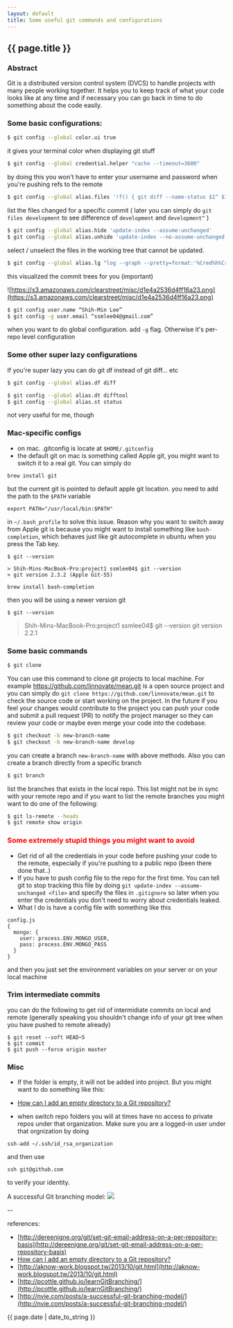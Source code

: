 ```yaml
---
layout: default
title: Some useful git commands and configurations
---
```

## {{ page.title }}

### Abstract

Git is a distributed version control system (DVCS) to handle projects with many people working together. It helps you to keep track of what your code looks like at any time and if necessary you can go back in time to do something about the code easily.

### Some basic configurations:

```bash
$ git config --global color.ui true
```

it gives your terminal color when displaying git stuff

```bash
$ git config --global credential.helper "cache --timeout=3600"
```

by doing this you won't have to enter your username and password when you're pushing refs to the remote 

```bash
$ git config --global alias.files '!f() { git diff --name-status $1^ $1; }; f'
```

list the files changed for a specific commit ( later you can simply do `git files development` to see difference of `development` and `development^` )

```bash
$ git config --global alias.hide 'update-index --assume-unchanged'
$ git config --global alias.unhide 'update-index --no-assume-unchanged'
```

select / unselect the files in the working tree that cannot be updated.

```bash
$ git config --global alias.lg "log --graph --pretty=format:'%Cred%h%Creset -%C(yellow)%d%Creset %s %Cgreen(%cr)%Creset' --abbrev-commit --date=relative --all"
```

this visualized the commit trees for you (important)

![https://s3.amazonaws.com/clearstreet/misc/d1e4a2536d4ff16a23.png](https://s3.amazonaws.com/clearstreet/misc/d1e4a2536d4ff16a23.png)

```bash
$ git config user.name “Shih-Min Lee”
$ git config -g user.email “ssmlee04@gmail.com”
```

when you want to do global configuration. add `-g` flag. Otherwise it's per-repo level configuration

### Some other super lazy configurations

If you're super lazy you can do git df instead of git diff... etc

```bash
$ git config --global alias.df diff
```

```bash
$ git config --global alias.dt difftool
$ git config --global alias.st status
```

not very useful for me, though

### Mac-specific configs

* on mac. .gitconfig is locate at `$HOME/.gitconfig`
* the default git on mac is something called Apple git, you might want to switch it to a real git. You can simply do 

```
brew install git
```

but the current git is pointed to default apple git location. you need to add the path to the `$PATH` variable

```
export PATH="/usr/local/bin:$PATH"
```

in `~/.bash_profile` to solve this issue. Reason why you want to switch away from Apple git is because you might want to install something like `bash-completion`, which behaves just like git autocomplete in ubuntu when you press the Tab key. 

`$ git --version`

```
> Shih-Mins-MacBook-Pro:project1 ssmlee04$ git --version
> git version 2.3.2 (Apple Git-55)
```

```
brew install bash-completion
```

then you will be using a newer version git

`$ git --version`
> Shih-Mins-MacBook-Pro:project1 ssmlee04$ git --version
> git version 2.2.1

### Some basic commands

```bash
$ git clone
```

You can use this command to clone git projects to local machine.  For example https://github.com/linnovate/mean.git is a open source project and you can simply do `git clone https://github.com/linnovate/mean.git` to check the source code or start working on the project.
In the future if you feel your changes would contribute to the project you can push your code and submit a pull request (PR) to notify the project manager so they can review your code or maybe even merge your code into the codebase.

```bash
$ git checkout -b new-branch-name
$ git checkout -b new-branch-name develop
```

you can create a branch `new-branch-name` with above methods. Also you can create a branch directly from a specific branch

```bash
$ git branch
```

list the branches that exists in the local repo.  This list might not be in sync with your remote repo and if you want to list the remote branches you might want to do one of the following: 

```bash
$ git ls-remote --heads
$ git remote show origin
```

### <font color='red'>Some extremely stupid things you might want to avoid</font>

* Get rid of all the credentials in your code before pushing your code to the remote, especially if you're pushing to a public repo (been there done that..)
* If you have to push config file to the repo for the first time. You can tell git to stop tracking this file by doing `git update-index --assume-unchanged <file>` and specify the files in `.gitignore` so later when you enter the credentials you don't need to worry about credentials leaked.
* What I do is have a config file with something like this

```
config.js
{
  mongo: {
    user: process.ENV.MONGO_USER,
    pass: process.ENV.MONGO_PASS 
  }
}
```

and then you just set the environment variables on your server or on your local machine

### Trim intermediate commits

you can do the following to get rid of intermidiate commits on local and remote
(generally speaking you shouldn't change info of your git tree when you have pushed to remote already)

```
$ git reset --soft HEAD~5
$ git commit
$ git push --force origin master
```

### Misc

* If the folder is empty, it will not be added into project. But you might want to do something like this: 

* [How can I add an empty directory to a Git repository?](http://stackoverflow.com/a/932982/1355175)

* when switch repo folders you will at times have no access to private repos under that organization. Make sure you are a logged-in user under that orgnization by doing

`ssh-add ~/.ssh/id_rsa_organization`

and then use

`ssh git@github.com`

to verify your identity.


A successful Git branching model:
![](http://nvie.com/img/git-model@2x.png)

--

references:

* [http://dereenigne.org/git/set-git-email-address-on-a-per-repository-basis](http://dereenigne.org/git/set-git-email-address-on-a-per-repository-basis)
* [How can I add an empty directory to a Git repository?](http://stackoverflow.com/a/932982/1355175)
* [http://aknow-work.blogspot.tw/2013/10/git.html](http://aknow-work.blogspot.tw/2013/10/git.html)
* [http://pcottle.github.io/learnGitBranching/](http://pcottle.github.io/learnGitBranching/)
* [http://nvie.com/posts/a-successful-git-branching-model/](http://nvie.com/posts/a-successful-git-branching-model/)

{{ page.date | date_to_string }}





